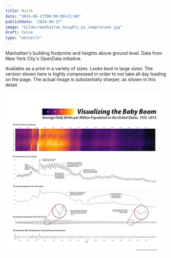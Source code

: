 ```yaml
---
title: Musik
date: "2024-06-27T00:00:00+11:00"
publishdate: "2024-06-27"
image: "bilder/manhattan_heights_po_compressed.jpg"
draft: false
type: "aktuellt"
---
```


Manhattan's building footprints and heights above ground level. Data from New York City's OpenData initiative. 

Available as a print in a variety of sizes. Looks best in large sizes. The version shown here is highly compressed in order to not take all day loading on the page. The actual image is substantially sharper, as shown in this detail. 

![image](bilder/okboomer_composite_poster-100-01.png)
